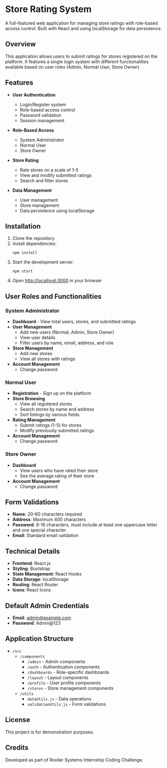 # Store Rating System

A full-featured web application for managing store ratings with role-based access control. Built with React and using localStorage for data persistence.

## Overview

This application allows users to submit ratings for stores registered on the platform. It features a single login system with different functionalities available based on user roles (Admin, Normal User, Store Owner).

## Features

- **User Authentication**
  - Login/Register system
  - Role-based access control
  - Password validation
  - Session management

- **Role-Based Access**
  - System Administrator
  - Normal User
  - Store Owner

- **Store Rating**
  - Rate stores on a scale of 1-5
  - View and modify submitted ratings
  - Search and filter stores

- **Data Management**
  - User management
  - Store management
  - Data persistence using localStorage

## Installation

1. Clone the repository
2. Install dependencies:
   ```
   npm install
   ```
3. Start the development server:
   ```
   npm start
   ```
4. Open [http://localhost:3000](http://localhost:3000) in your browser

## User Roles and Functionalities

### System Administrator
- **Dashboard** - View total users, stores, and submitted ratings
- **User Management**
  - Add new users (Normal, Admin, Store Owner)
  - View user details
  - Filter users by name, email, address, and role
- **Store Management**
  - Add new stores
  - View all stores with ratings
- **Account Management**
  - Change password

### Normal User
- **Registration** - Sign up on the platform
- **Store Browsing**
  - View all registered stores
  - Search stores by name and address
  - Sort listings by various fields
- **Rating Management**
  - Submit ratings (1-5) for stores
  - Modify previously submitted ratings
- **Account Management**
  - Change password

### Store Owner
- **Dashboard**
  - View users who have rated their store
  - See the average rating of their store
- **Account Management**
  - Change password

## Form Validations

- **Name**: 20-60 characters required
- **Address**: Maximum 400 characters
- **Password**: 8-16 characters, must include at least one uppercase letter and one special character
- **Email**: Standard email validation

## Technical Details

- **Frontend**: React.js
- **Styling**: Bootstrap
- **State Management**: React Hooks
- **Data Storage**: localStorage
- **Routing**: React Router
- **Icons**: React Icons

## Default Admin Credentials

- **Email**: admin@example.com
- **Password**: Admin@123

## Application Structure

- `/src`
  - `/components`
    - `/admin` - Admin components
    - `/auth` - Authentication components
    - `/dashboards` - Role-specific dashboards
    - `/layout` - Layout components
    - `/profile` - User profile components
    - `/stores` - Store management components
  - `/utils`
    - `dataUtils.js` - Data operations
    - `validationUtils.js` - Form validations

## License

This project is for demonstration purposes.

## Credits

Developed as part of Roxiler Systems Internship Coding Challenge.
